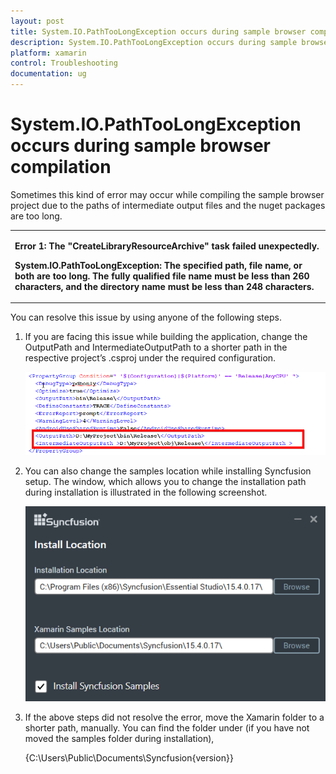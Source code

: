 ```yaml
---
layout: post
title: System.IO.PathTooLongException occurs during sample browser compilation
description: System.IO.PathTooLongException occurs during sample browser compilation
platform: xamarin
control: Troubleshooting
documentation: ug
---
```


# System.IO.PathTooLongException occurs during sample browser compilation

Sometimes this kind of error may occur while compiling the sample browser project due to the paths of intermediate output files and the nuget packages are too long.

<table>
<tr>
<td>

<b>Error 1: The "CreateLibraryResourceArchive" task failed unexpectedly.</b>
<br/>

<b>System.IO.PathTooLongException: The specified path, file name, or both are too long. The fully qualified file name must be less than 260 characters, and the directory name must be less than 248 characters.</b>
</td>
</tr>
</table>

You can resolve this issue by using anyone of the following steps.

1. If you are facing this issue while building the application, change the OutputPath and IntermediateOutputPath to a shorter path in the respective project’s .csproj under the required configuration.

   ![](images/img1.png)

2. You can also change the samples location while installing Syncfusion setup. The window, which allows you to change the installation path during installation is illustrated in the following screenshot. 

   ![](images/img2.png)

3. If the above steps did not resolve the error, move the Xamarin folder to a shorter path, manually. You can find the folder under (if you have not moved the samples folder during installation),
   
   {C:\Users\Public\Documents\Syncfusion\{version}\}

